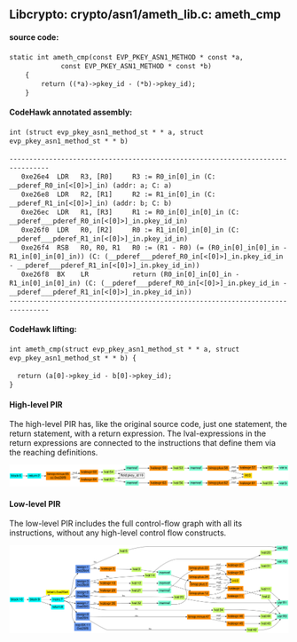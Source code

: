 ## Libcrypto: crypto/asn1/ameth_lib.c: ameth_cmp

#### source code:

```
static int ameth_cmp(const EVP_PKEY_ASN1_METHOD * const *a,
		     const EVP_PKEY_ASN1_METHOD * const *b)
	{
        return ((*a)->pkey_id - (*b)->pkey_id);
	}
```

#### CodeHawk annotated assembly:

```
int (struct evp_pkey_asn1_method_st * * a, struct evp_pkey_asn1_method_st * * b)

--------------------------------------------------------------------------------
   0xe26e4  LDR   R3, [R0]     R3 := R0_in[0]_in (C: __pderef_R0_in[<[0]>]_in) (addr: a; C: a)
   0xe26e8  LDR   R2, [R1]     R2 := R1_in[0]_in (C: __pderef_R1_in[<[0]>]_in) (addr: b; C: b)
   0xe26ec  LDR   R1, [R3]     R1 := R0_in[0]_in[0]_in (C: __pderef___pderef_R0_in[<[0]>]_in.pkey_id_in)
   0xe26f0  LDR   R0, [R2]     R0 := R1_in[0]_in[0]_in (C: __pderef___pderef_R1_in[<[0]>]_in.pkey_id_in)
   0xe26f4  RSB   R0, R0, R1   R0 := (R1 - R0) (= (R0_in[0]_in[0]_in - R1_in[0]_in[0]_in)) (C: (__pderef___pderef_R0_in[<[0]>]_in.pkey_id_in - __pderef___pderef_R1_in[<[0]>]_in.pkey_id_in))
   0xe26f8  BX    LR           return (R0_in[0]_in[0]_in - R1_in[0]_in[0]_in) (C: (__pderef___pderef_R0_in[<[0]>]_in.pkey_id_in - __pderef___pderef_R1_in[<[0]>]_in.pkey_id_in))
--------------------------------------------------------------------------------
```

#### CodeHawk lifting:

```
int ameth_cmp(struct evp_pkey_asn1_method_st * * a, struct evp_pkey_asn1_method_st * * b) {

  return (a[0]->pkey_id - b[0]->pkey_id);
}
```

#### High-level PIR

The high-level PIR has, like the original source code, just one statement, the
return statement, with a return expression. The lval-expressions in the return
expressions are connected to the instructions that define them via the
reaching definitions.

![pirview_e26e4_high_level](./pirview_e26e4.png)


#### Low-level PIR

The low-level PIR includes the full control-flow graph with all its instructions,
without any high-level control flow constructs.

![pirview_e26e5_low_level](./pirview_e26e4_low.png)